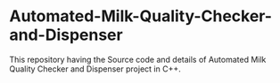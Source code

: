 # Automated-Milk-Quality-Checker-and-Dispenser
This repository having the Source code and details of Automated Milk Quality Checker and Dispenser project in C++.
